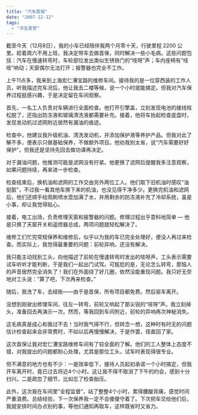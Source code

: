 ```yaml
---
title: "汽车首保"
date: "2007-12-12"
tags: 
  - "浮生若梦"
---
```


截至今天（12月8日），我的小车已经陪伴我两个月零十天，行驶里程 2200 公里。趁着周六不用上班，我决定带车去做首保，同时解决一些小毛病。这些问题包括：汽车在慢速转弯时，车轮部位发出类似生锈铁门的“吱呀”声；车内座椅有“吱吱”响动；天窗偶尔无法打开；报警器也完全不工作。

上午11点多，我来到上海宏仁漕宝路的维修车间。接待我的是一位穿西装的工作人员，听我描述完车况后，他让我去二楼等候，说一个小时就能搞定。但我对汽车保养过程挺感兴趣，于是决定留在车间观察。

首先，一名工人负责对车辆进行全面检查。他打开引擎盖，立刻发现电池的接线柱松脱了，还指出防冻液和玻璃清洗液都需要补充。接着，他将车抬起检查底盘时，发现发动机过滤网附近居然有漏油的痕迹。

检查中，他建议我升级机油、清洗发动机，并添加保护液等养护产品。但我对此了解不多，便表示只做基础保养，不做额外项目。他劝我别太省，说“汽车需要好好保护”，但我还是坚持先回去做功课再决定。

对于漏油问题，他推测可能是滤网没有拧紧。他更换了滤网后提醒我多注意观察，如果问题持续，再来进一步检查。

检查结束后，换机油和滤网的工作交由另外两位工人。他们取下旧机油时感叹“油挺脏”，不过我一看其他车换下来的机油，也没见得干净多少。更换完机油和滤网后，他们还顺手给雨刷喷水壶加满了水，并用剩余的防冻液补充了冷却系统，虽是小事，却让我觉得贴心。

接着，电工出场，负责修理天窗和报警器的问题。修理过程出乎意料地简单 — 他是只换了天窗开关和遥控器总成，两项问题就轻松解决了。

维修工们忙完常规保养和维修后，似乎以为我的车已完全处理好，便没人再过来检查。而实际上，我觉得最重要的问题：前轮异响，还没有解决。

我只能主动找到工头，向他描述了前轮在慢速转弯时发出的吱呀声。工头表示需要试车听听才能判断，于是我们一起出门试驾。可尴尬的是，无论怎么转弯，那恼人的声音居然完全消失了！我们在外面绕了好几圈，依然没能重现问题。我只好无奈地对工头说：“算了吧，下次再来检查。”

随后，我洗了车，去结账——由于是首保，所有项目都免费。然后驱车离开。

没想到刚驶出修理车间，往左一转弯，前轮又响起了那尖锐的“吱呀”声。我立刻掉头，准备回去再演示一次。然而，等我回到车间附近，前轮的异响再次神秘消失。

这毛病真是成心和我过不去！当时我气得不行，但转念一想，这种时有时无的问题估计检查起来会非常费时，不如以后再慢慢解决，于是作罢，径直回了家。

这次首保让我对宏仁漕宝路维修车间有了较全面的了解。他们的工人整体上态度不错，对我提出的问题都耐心处理，尤其是那位工头，试车时表现得很专业。

但不满意的地方也有不少：一是效率低下，接待人员起初承诺一个小时搞定，但我开车离开时，竟已过去将近4个小时。这让我不得不取消了下午的约会，感到十分扫兴。二是疏忽了细节，比如忘了检查胎压。

此外，这次我在车间里“全程监督”，站了整整4个小时，累得腰酸背痛，感觉时间严重浪费。总结经验，下一次保养我一定不会傻傻守着了。下次把车交给他们后，我就安排时间办点别的事，等他们通知再取车，这样既省时又省力。
